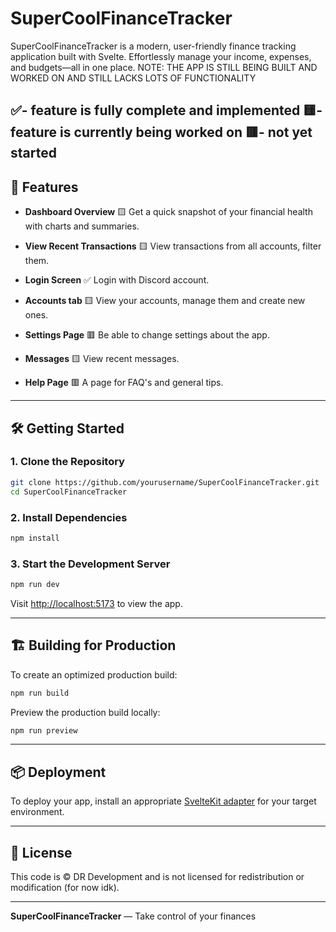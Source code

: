 # SuperCoolFinanceTracker

SuperCoolFinanceTracker is a modern, user-friendly finance tracking application built with Svelte. Effortlessly manage your income, expenses, and budgets—all in one place.
NOTE: THE APP IS STILL BEING BUILT AND WORKED ON AND STILL LACKS LOTS OF FUNCTIONALITY

✅- feature is fully complete and implemented
🟨- feature is currently being worked on
🟥- not yet started
---

## 🚀 Features

- **Dashboard Overview** 🟨
  Get a quick snapshot of your financial health with charts and summaries.

- **View Recent Transactions** 🟨
  View transactions from all accounts, filter them.

- **Login Screen** ✅ 
  Login with Discord account.

- **Accounts tab** 🟨
  View your accounts, manage them and create new ones.

- **Settings Page** 🟥
  Be able to change settings about the app.

- **Messages** 🟨
  View recent messages.

- **Help Page** 🟥
  A page for FAQ's and general tips.

---

## 🛠️ Getting Started

### 1. Clone the Repository

```bash
git clone https://github.com/yourusername/SuperCoolFinanceTracker.git
cd SuperCoolFinanceTracker
```

### 2. Install Dependencies

```bash
npm install
```

### 3. Start the Development Server

```bash
npm run dev
```

Visit [http://localhost:5173](http://localhost:5173) to view the app.

---

## 🏗️ Building for Production

To create an optimized production build:

```bash
npm run build
```

Preview the production build locally:

```bash
npm run preview
```

---

## 📦 Deployment

To deploy your app, install an appropriate [SvelteKit adapter](https://svelte.dev/docs/kit/adapters) for your target environment.

---

## 📄 License

This code is © DR Development and is not licensed for redistribution or modification (for now idk).

---

**SuperCoolFinanceTracker** — Take control of your finances
